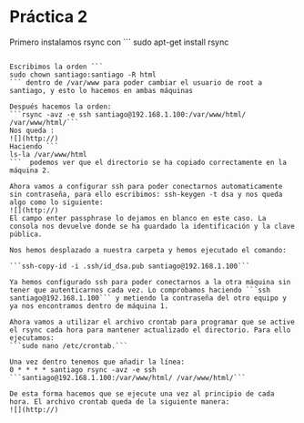 <H1>Práctica 2</H1>

Primero instalamos rsync con ```
sudo apt-get install rsync
``` pero vemos que ya está instalada por defecto.

Escribimos la orden ```
sudo chown santiago:santiago -R html
``` dentro de /var/www para poder cambiar el usuario de root a santiago, y esto lo hacemos en ambas máquinas

Después hacemos la orden:
```rsync -avz -e ssh santiago@192.168.1.100:/var/www/html/ /var/www/html/```
Nos queda :
![](http://)
Haciendo ```
ls-la /var/www/html
```  podemos ver que el directorio se ha copiado correctamente en la máquina 2.

Ahora vamos a configurar ssh para poder conectarnos automaticamente sin contraseña, para ello escribimos: ssh-keygen -t dsa y nos queda algo como lo siguiente:
![](http://)
El campo enter passphrase lo dejamos en blanco en este caso. La consola nos devuelve donde se ha guardado la identificación y la clave pública.

Nos hemos desplazado a nuestra carpeta y hemos ejecutado el comando:

```ssh-copy-id -i .ssh/id_dsa.pub santiago@192.168.1.100```

Ya hemos configurado ssh para poder conectarnos a la otra máquina sin tener que autenticarnos cada vez. Lo comprobamos haciendo ```ssh santiago@192.168.1.100``` y metiendo la contraseña del otro equipo y ya nos encontramos dentro de máquina 1.

Ahora vamos a utilizar el archivo crontab para programar que se active el rsync cada hora para mantener actualizado el directorio. Para ello ejecutamos:
```sudo nano /etc/crontab.```

Una vez dentro tenemos que añadir la línea:
0 * * * * santiago rsync -avz -e ssh ```santiago@192.168.1.100:/var/www/html/ /var/www/html/```

De esta forma hacemos que se ejecute una vez al principio de cada hora. El archivo crontab queda de la siguiente manera:
![](http://)

